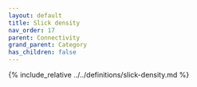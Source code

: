 ```yaml
---
layout: default
title: Slick density
nav_order: 17
parent: Connectivity
grand_parent: Category
has_children: false
---
```

{% include_relative ../../definitions/slick-density.md %}

